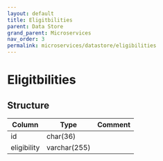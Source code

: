 ```yaml
---
layout: default
title: Eligitbilities
parent: Data Store
grand_parent: Microservices
nav_order: 3
permalink: microservices/datastore/eligibilities
---
```


# Eligitbilities

## Structure

| Column      | Type         | Comment |
|-------------|--------------|---------|
| id          | char(36)     |         |
| eligibility | varchar(255) |         |
